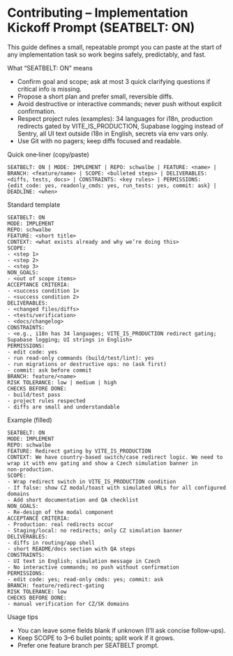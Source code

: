 # Contributing – Implementation Kickoff Prompt (SEATBELT: ON)

This guide defines a small, repeatable prompt you can paste at the start of any implementation task so work begins safely, predictably, and fast.

What “SEATBELT: ON” means
- Confirm goal and scope; ask at most 3 quick clarifying questions if critical info is missing.
- Propose a short plan and prefer small, reversible diffs.
- Avoid destructive or interactive commands; never push without explicit confirmation.
- Respect project rules (examples): 34 languages for i18n, production redirects gated by VITE_IS_PRODUCTION, Supabase logging instead of Sentry, all UI text outside i18n in English, secrets via env vars only.
- Use Git with no pagers; keep diffs focused and readable.

Quick one‑liner (copy/paste)
```
SEATBELT: ON | MODE: IMPLEMENT | REPO: schwalbe | FEATURE: <name> | BRANCH: <feature/name> | SCOPE: <bulleted steps> | DELIVERABLES: <diffs, tests, docs> | CONSTRAINTS: <key rules> | PERMISSIONS: {edit_code: yes, readonly_cmds: yes, run_tests: yes, commit: ask} | DEADLINE: <when>
```

Standard template
```
SEATBELT: ON
MODE: IMPLEMENT
REPO: schwalbe
FEATURE: <short title>
CONTEXT: <what exists already and why we’re doing this>
SCOPE:
- <step 1>
- <step 2>
- <step 3>
NON_GOALS:
- <out of scope items>
ACCEPTANCE CRITERIA:
- <success condition 1>
- <success condition 2>
DELIVERABLES:
- <changed files/diffs>
- <tests/verification>
- <docs/changelog>
CONSTRAINTS:
- <e.g., i18n has 34 languages; VITE_IS_PRODUCTION redirect gating; Supabase logging; UI strings in English>
PERMISSIONS:
- edit code: yes
- run read‑only commands (build/test/lint): yes
- run migrations or destructive ops: no (ask first)
- commit: ask before commit
BRANCH: feature/<name>
RISK TOLERANCE: low | medium | high
CHECKS BEFORE DONE:
- build/test pass
- project rules respected
- diffs are small and understandable
```

Example (filled)
```
SEATBELT: ON
MODE: IMPLEMENT
REPO: schwalbe
FEATURE: Redirect gating by VITE_IS_PRODUCTION
CONTEXT: We have country-based switch/case redirect logic. We need to wrap it with env gating and show a Czech simulation banner in non‑production.
SCOPE:
- Wrap redirect switch in VITE_IS_PRODUCTION condition
- If false: show CZ modal/toast with simulated URLs for all configured domains
- Add short documentation and QA checklist
NON_GOALS:
- Re-design of the modal component
ACCEPTANCE CRITERIA:
- Production: real redirects occur
- Staging/local: no redirects; only CZ simulation banner
DELIVERABLES:
- diffs in routing/app shell
- short README/docs section with QA steps
CONSTRAINTS:
- UI text in English; simulation message in Czech
- No interactive commands; no push without confirmation
PERMISSIONS:
- edit code: yes; read‑only cmds: yes; commit: ask
BRANCH: feature/redirect-gating
RISK TOLERANCE: low
CHECKS BEFORE DONE:
- manual verification for CZ/SK domains
```

Usage tips
- You can leave some fields blank if unknown (I’ll ask concise follow‑ups).
- Keep SCOPE to 3–6 bullet points; split work if it grows.
- Prefer one feature branch per SEATBELT prompt.
